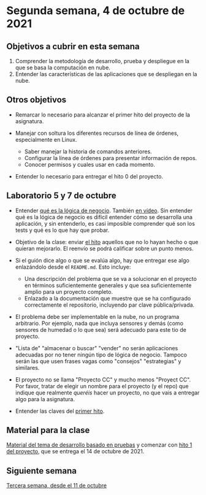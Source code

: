 # Segunda semana, 4 de octubre de 2021


## Objetivos a cubrir en esta semana

1. Comprender la metodología de desarrollo, prueba y despliegue en la que se basa la computación en nube.
2. Entender las características de las aplicaciones que se despliegan en la nube.

## Otros objetivos

* Remarcar lo necesario para alcanzar el primer hito del proyecto de
  la asignatura.

* Manejar con soltura los diferentes recursos de línea de órdenes,
  especialmente en Linux.
  * Saber manejar la historia de comandos anteriores.
  * Configurar la línea de órdenes para presentar información de
    repos.
  * Conocer permisos y cuales usar en cada momento.
* Entender lo necesario para entregar el hito 0 del proyecto.

## Laboratorio 5 y 7 de octubre

* Entender [qué es la lógica de
  negocio](https://jj.github.io/JJ/IV/preso/lógica-negocio.html). También [en
  vídeo](https://www.youtube.com/watch?v=-ysmXDDEsAM). Sin entender qué es la
  lógica de negocio es difícil entender cómo se desarrolla una aplicación, y sin
  entenderlo, es casi imposible comprender qué son los tests y qué es lo que hay
  que probar.
* Objetivo de la clase: enviar [el hito](http://jj.github.io/CC/documentos/proyecto/0.Repositorio) aquellos que no lo
  hayan hecho o que quieran mejorarlo. El reenvío se podrá calificar
  sobre un punto menos.
* Si el guión dice algo o que se evalúa algo, hay que entregar ese algo enlazándolo desde
  el `README.md`. Esto incluye:
  * Una descripción del problema que se va a solucionar en el proyecto
    en términos suficientemente generales y que sea suficientemente
    amplio para un proyecto completo.
  * Enlazado a la documentación que muestre que se ha configurado
    correctamente el repositorio, incluyendo par clave
    pública/privada.
* El problema debe ser implementable en la nube, no un programa arbitrario. Por
  ejemplo, nada que incluya sensores y demás (como sensores de humedad o lo que
  sea) será adecuado para este tio de proyecto.
* "Lista de" "almacenar o buscar" "vender" no serán aplicaciones adecuadas por
  no tener ningún tipo de lógica de negocio. Tampoco serán las que usen frases
  vagas como "consejos" "estrategias" y similares.
* El proyecto no se llama "Proyecto CC" y mucho menos "Proyect
  CC". Por favor, tratar de elegir un nombre para el proyecto (y el
  repo) que indique que realmente *queréis* hacer un proyecto, no que
  vais a entregar algo para la asignatura.

* Entender las claves del [primer hito](http://jj.github.io/CC/documentos/proyecto/1.Infraestructura).

## Material para la clase

[Material del tema de desarrollo basado en pruebas](http://jj.github.io/CC/documentos/temas/Desarrollo_basado_en_pruebas)
y comenzar
con
[hito 1 del proyecto](http://jj.github.io/CC/documentos/proyecto/1.Infraestructura),
que se entrega el 14 de octubre de 2021.

## Siguiente semana

[Tercera semana, desde el 11 de octubre ](03-semana.md)
